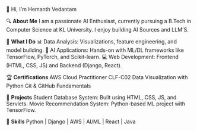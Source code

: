 👋 Hi, I'm Hemanth Vedantam

🔍 **About Me**
I am a passionate AI Enthusiast, currently pursuing a B.Tech in Computer Science at KL University. I enjoy building AI Sources and LLM'S.

💼 **What I Do**
📊 Data Analysis: Visualizations, feature engineering, and model building.
🧠 AI Applications: Hands-on with ML/DL frameworks like TensorFlow, PyTorch, and Scikit-learn.
💻 Web Development: Frontend (HTML, CSS, JS) and Backend (Django, React).

🏆 **Certifications**
AWS Cloud Practitioner CLF-C02
Data Visualization with Python
Git & GitHub Fundamentals

🌟 **Projects**
Student Database System: Built using HTML, CSS, JS, and Servlets.
Movie Recommendation System: Python-based ML project with TensorFlow.

🚀 **Skills**
Python | Django | AWS | AI/ML | React | Java

